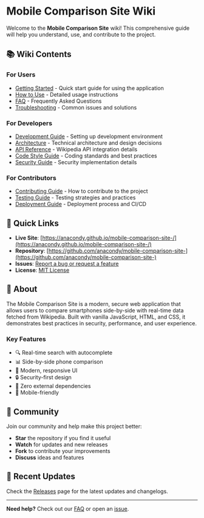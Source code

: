 # Mobile Comparison Site Wiki

Welcome to the **Mobile Comparison Site** wiki! This comprehensive guide will help you understand, use, and contribute to the project.

## 📚 Wiki Contents

### For Users
- [Getting Started](Getting-Started.md) - Quick start guide for using the application
- [How to Use](How-to-Use.md) - Detailed usage instructions
- [FAQ](FAQ.md) - Frequently Asked Questions
- [Troubleshooting](Troubleshooting.md) - Common issues and solutions

### For Developers
- [Development Guide](Development-Guide.md) - Setting up development environment
- [Architecture](Architecture.md) - Technical architecture and design decisions
- [API Reference](API-Reference.md) - Wikipedia API integration details
- [Code Style Guide](Code-Style-Guide.md) - Coding standards and best practices
- [Security Guide](Security-Guide.md) - Security implementation details

### For Contributors
- [Contributing Guide](Contributing-Guide.md) - How to contribute to the project
- [Testing Guide](Testing-Guide.md) - Testing strategies and practices
- [Deployment Guide](Deployment-Guide.md) - Deployment process and CI/CD

## 🚀 Quick Links

- **Live Site**: [https://anacondy.github.io/mobile-comparison-site-/](https://anacondy.github.io/mobile-comparison-site-/)
- **Repository**: [https://github.com/anacondy/mobile-comparison-site-](https://github.com/anacondy/mobile-comparison-site-)
- **Issues**: [Report a bug or request a feature](https://github.com/anacondy/mobile-comparison-site-/issues)
- **License**: [MIT License](../LICENSE)

## 📖 About

The Mobile Comparison Site is a modern, secure web application that allows users to compare smartphones side-by-side with real-time data fetched from Wikipedia. Built with vanilla JavaScript, HTML, and CSS, it demonstrates best practices in security, performance, and user experience.

### Key Features
- 🔍 Real-time search with autocomplete
- 📊 Side-by-side phone comparison
- 🎨 Modern, responsive UI
- 🔒 Security-first design
- 🚀 Zero external dependencies
- 📱 Mobile-friendly

## 🤝 Community

Join our community and help make this project better:
- **Star** the repository if you find it useful
- **Watch** for updates and new releases
- **Fork** to contribute your improvements
- **Discuss** ideas and features

## 📝 Recent Updates

Check the [Releases](https://github.com/anacondy/mobile-comparison-site-/releases) page for the latest updates and changelogs.

---

**Need help?** Check out our [FAQ](FAQ.md) or open an [issue](https://github.com/anacondy/mobile-comparison-site-/issues).
